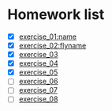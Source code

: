 # Homework list
- [x] [exercise_01:name](https://www.zybuluo.com/mdeditor#886059)
- [x] [exercise_02:flyname](https://github.com/649496942/compuational_physics_2015301020098/tree/master/Exercise_02)
- [x] [exercise_03](https://www.zybuluo.com/vincent21/note/903060)
- [x] [exercise_04](https://www.zybuluo.com/vincent21/note/914471)
- [x] [exercise_05]()
- [ ] [exercise_06]()
- [ ] [exercise_07]()
- [ ] [exercise_08]()
